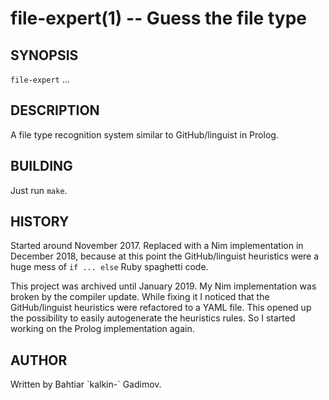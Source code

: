 # file-expert(1) -- Guess the file type

## SYNOPSIS

  `file-expert` <FILE>... <br>

## DESCRIPTION

A file type recognition system similar to GitHub/linguist in Prolog.

## BUILDING

Just run `make`.

## HISTORY

Started around November 2017. Replaced with a Nim implementation in December
2018, because at this point the GitHub/linguist heuristics were a huge mess of
`if ... else` Ruby spaghetti code.

This project was archived until January 2019. My Nim implementation was broken
by the compiler update. While fixing it I noticed that the GitHub/linguist
heuristics were refactored to a YAML file. This opened up the possibility to
easily autogenerate the heuristics rules. So I started working on the Prolog
implementation again.

## AUTHOR

Written by Bahtiar \`kalkin-\` Gadimov.
